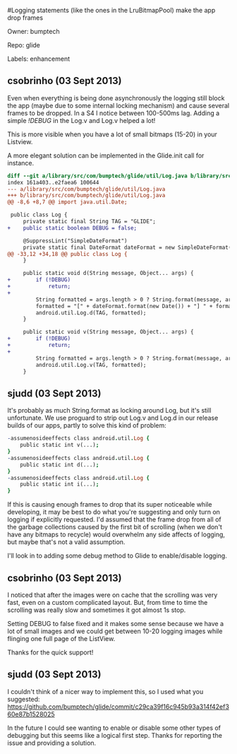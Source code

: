 #Logging statements (like the ones in the LruBitmapPool) make the app drop frames

Owner: bumptech

Repo: glide

Labels: enhancement 

## csobrinho (03 Sept 2013)

Even when everything is being done asynchronously the logging still block the app (maybe due to some internal locking mechanism) and cause several frames to be dropped. In a S4 I notice between 100-500ms lag. Adding a simple _!DEBUG_ in the Log.v and Log.v helped a lot!

This is more visible when you have a lot of small bitmaps (15-20) in your Listview.

A more elegant solution can be implemented in the Glide.init call for instance.

``` patch
diff --git a/library/src/com/bumptech/glide/util/Log.java b/library/src/com/bumptech/glide/util/Log.java
index 161a403..e2faea6 100644
--- a/library/src/com/bumptech/glide/util/Log.java
+++ b/library/src/com/bumptech/glide/util/Log.java
@@ -8,6 +8,7 @@ import java.util.Date;

 public class Log {
     private static final String TAG = "GLIDE";
+    public static boolean DEBUG = false;

     @SuppressLint("SimpleDateFormat")
     private static final DateFormat dateFormat = new SimpleDateFormat("HH:mm:ss");
@@ -33,12 +34,18 @@ public class Log {
     }

     public static void d(String message, Object... args) {
+        if (!DEBUG)
+            return;
+
         String formatted = args.length > 0 ? String.format(message, args) : message;
         formatted = "[" + dateFormat.format(new Date()) + "] " + formatted;
         android.util.Log.d(TAG, formatted);
     }

     public static void v(String message, Object... args) {
+        if (!DEBUG)
+            return;
+
         String formatted = args.length > 0 ? String.format(message, args) : message;
         android.util.Log.v(TAG, formatted);
     }

```


## sjudd (03 Sept 2013)

It's probably as much String.format as locking around Log, but it's still unfortunate. We use proguard to strip out Log.v and Log.d in our release builds of our apps, partly to solve this kind of problem:

``` pro
-assumenosideeffects class android.util.Log {
    public static int v(...);
}
-assumenosideeffects class android.util.Log {
    public static int d(...);
}
-assumenosideeffects class android.util.Log {
    public static int i(...);
}
```

If this is causing enough frames to drop that its super noticeable while developing, it may be best to do what you're suggesting and only turn on logging if explicitly requested. I'd assumed that the frame drop from all of the garbage collections caused by the first bit of scrolling (when we don't have any bitmaps to recycle) would overwhelm any side affects of logging, but maybe that's not a valid assumption.

I'll look in to adding some debug method to Glide to enable/disable logging.


## csobrinho (03 Sept 2013)

I noticed that after the images were on cache that the scrolling was very fast, even on a custom complicated layout.
But, from time to time the scrolling was really slow and sometimes it got almost 1s stop.

Setting DEBUG to false fixed and it makes some sense because we have a lot of small images and we could get between 10-20 logging images while flinging one full page of the ListView.

Thanks for the quick support!


## sjudd (03 Sept 2013)

I couldn't think of a nicer way to implement this, so I used what you suggested: https://github.com/bumptech/glide/commit/c29ca39f16c945b93a314f42ef360e87b1528025

In the future I could see wanting to enable or disable some other types of debugging but this seems like a logical first step. Thanks for reporting the issue and providing a solution. 



